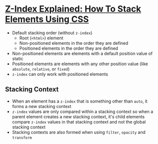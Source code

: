 # [Z-Index Explained: How To Stack Elements Using CSS](https://medium.freecodecamp.org/z-index-explained-how-to-stack-elements-using-css-7c5aa0f179b3)

* Default stacking order (without `z-index`)
  * Root (`<html>`) element
  * Non-positioned elements in the order they are defined
  * Positioned elements in the order they are defined
* Non-positioned elements are elements with a default position value of static
* Positioned elements are elements with any other position value (like `absolute`, `relative`, or `fixed`)
* `z-index` can only work with positioned elements

## Stacking Context

* When an element has a `z-index` that is something other than `auto`, it forms a new stacking context
* `z-index` values are only compared within a stacking context so when a parent element creates a new stacking context, it's child elements compare `z-index` values in that stacking context and not the global stacking context
* Stacking contexts are also formed when using `filter`, `opacity` and `transform`
